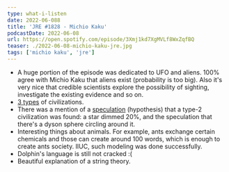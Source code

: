 ```yaml
---
type: what-i-listen
date: 2022-06-088
title: 'JRE #1828 - Michio Kaku'
podcastDate: 2022-06-08
url: https://open.spotify.com/episode/3Xmj1kd7XgMVLf8WxZqfBQ
teaser: ./2022-06-08-michio-kaku-jre.jpg
tags: ['michio kaku', 'jre']
---
```


- A huge portion of the episode was dedicated to UFO and aliens. 100% agree with Michio Kaku that aliens exist (probability is too big). Also it's very nice that credible scientists explore the possibility of sighting, investigate the existing evidence and so on.
- [3 types](https://en.wikipedia.org/wiki/Kardashev_scale) of civilizations.
- There was a mention of a [speculation](https://www.sciencealert.com/researchers-just-found-a-second-dyson-sphere-star) (hypothesis) that a type-2 civilization was found: a star dimmed 20%, and the speculation that there's a dyson sphere circling around it.
- Interesting things about animals. For example, ants exchange certain chemicals and those can create around 100 words, which is enough to create ants society. IIUC, such modeling was done successfully.
- Dolphin's language is still not cracked :(
- Beautiful explanation of a string theory.
